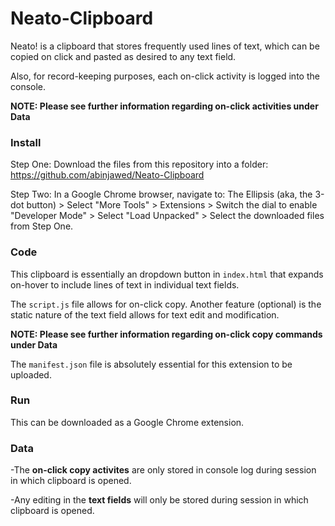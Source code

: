 # Neato-Clipboard
Neato! is a clipboard that stores frequently used lines of text, which can be copied on click and pasted as desired to any text field.

Also, for record-keeping purposes, each on-click activity is logged into the console.

**NOTE: Please see further information regarding on-click activities under Data**


### Install
Step One: Download the files from this repository into a folder: https://github.com/abinjawed/Neato-Clipboard

Step Two: In a Google Chrome browser, navigate to: 
                                        The Ellipsis (aka, the 3-dot button) 
                                          > Select "More Tools" 
                                            > Extensions 
                                               > Switch the dial to enable "Developer Mode" 
                                                  > Select "Load Unpacked"
                                                     > Select the downloaded files from Step One.

### Code
This clipboard is essentially an dropdown button in `index.html` that expands on-hover to include lines of text in individual text fields.

The `script.js` file allows for on-click copy. Another feature (optional) is the static nature of the text field allows for text 
edit and modification.

**NOTE: Please see further information regarding on-click copy commands under Data**

The `manifest.json` file is absolutely essential for this extension to be uploaded.

### Run
This can be downloaded as a Google Chrome extension.

### Data
-The **on-click copy activites** are only stored in console log during session in which clipboard is opened.

-Any editing in the **text fields** will only be stored during session in which clipboard is opened.
